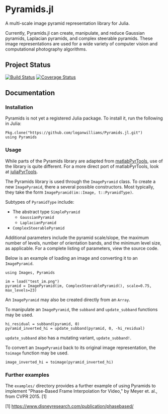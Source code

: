 # Pyramids.jl

A multi-scale image pyramid representation library for Julia.

Currently, Pyramids.jl can create, manipulate, and reduce Gaussian pyramids, Laplacian pyramids, and complex steerable pyramids. These image representations are used for a wide variety of computer vision and computational photography algorithms.

## Project Status

[![Build Status](https://travis-ci.org/loganwilliams/Pyramids.jl.svg?branch=master)](https://travis-ci.org/loganwilliams/Pyramids.jl) [![Coverage Status](https://coveralls.io/repos/github/loganwilliams/Pyramids.jl/badge.svg?branch=master)](https://coveralls.io/github/loganwilliams/Pyramids.jl?branch=master)

## Documentation

### Installation

Pyramids is not yet a registered Julia package. To install it, run the following in Julia:

    Pkg.clone("https://github.com/loganwilliams/Pyramids.jl.git")
    using Pyramids

### Usage

While parts of the Pyramids library are adapted from [matlabPyrTools](http://www.cns.nyu.edu/lcv/software.php), use of the library is quite different. For a more direct port of matlabPyrTools, look at [juliaPyrTools](https://github.com/rcrandall/JuliaPyrTools).

The Pyramids library is used through the `ImagePyramid` class. To create a new `ImagePyramid`, there a several possible constructors. Most typically, they take the form `ImagePyramid(im::Image, t::PyramidType)`.

Subtypes of `PyramidType` include:
 * The abstract type `SimplePyramid`
     - `GaussianPyramid`
     - `LaplacianPyramid`
 * `ComplexSteerablePyramid`

Additional parameters include the pyramid scale/slope, the maximum number of levels, number of orientation bands, and the minimum level size, as applicable. For a complete listing of parameters, view the source code.

Below is an example of loading an image and converting it to an `ImagePyramid`.

    using Images, Pyramids

    im = load("test_im.png")
    pyramid = ImagePyramid(im, ComplexSteerablePyramid(), scale=0.75, max_levels=23)

An `ImagePyramid` may also be created directly from an `Array`.

To manipulate an `ImagePyramid`, the `subband` and `update_subband` functions may be used.

    hi_residual = subband(pyramid, 0)
    pyramid_inverted_hi = update_subband(pyramid, 0, -hi_residual)

`update_subband` also has a mutating variant, `update_subband!`.

To convert an `ImagePyramid` back to its original image representation, the `toimage` function may be used.

    image_inverted_hi = toimage(pyramid_inverted_hi)

### Further examples

The `examples/` directory provides a further example of using Pyramids to implement "Phase-Based Frame Interpolation for Video," by Meyer et. al., from CVPR 2015. [1]

[1] https://www.disneyresearch.com/publication/phasebased/
